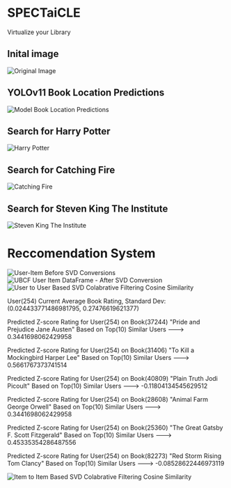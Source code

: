# SPECTaiCLE
Virtualize your Library

## Inital image
![Original Image](https://github.com/user-attachments/assets/94e37c51-99e9-41c5-96f9-e5d7b7205b81)
## YOLOv11 Book Location Predictions
![Model Book Location Predictions](https://github.com/user-attachments/assets/9c8207fc-d1df-42e3-89ad-2c6d6b95d411)
## Search for Harry Potter
![Harry Potter](https://github.com/user-attachments/assets/e46bc801-5b66-46ba-829e-1826f9f5a0cc)
## Search for Catching Fire
![Catching Fire](https://github.com/user-attachments/assets/8a4f3506-ad1f-44ee-bcb6-f5b9a49e5f90)
## Search for Steven King The Institute
![Steven King The Institute](https://github.com/user-attachments/assets/172c13ca-8f00-495a-9eb5-d2b8244632f3)


# Reccomendation System
![User-Item Before SVD Conversions](https://github.com/user-attachments/assets/371a6d1b-c481-4f4a-896f-bbad09cea67c)
![UBCF User Item DataFrame - After SVD Conversion](https://github.com/user-attachments/assets/f342b7bc-961b-4cea-b615-897199f43fb0)
![User to User Based SVD Colabrative Filtering Cosine Similarity](https://github.com/user-attachments/assets/269257aa-cb0d-4a3f-9375-28d019bd6059)

User(254) Current Average Book Rating, Standard Dev: (0.024433771486981795, 0.27476619621377)

Predicted Z-score Rating for User(254) on Book(37244) "Pride and Prejudice Jane Austen" Based on Top(10) Similar Users ---> 0.3441698062429958

Predicted Z-score Rating for User(254) on Book(31406) "To Kill a Mockingbird Harper Lee" Based on Top(10) Similar Users ---> 0.5661767373741514

Predicted Z-score Rating for User(254) on Book(40809) "Plain Truth Jodi Picoult" Based on Top(10) Similar Users ---> -0.11804134545629512 

Predicted Z-score Rating for User(254) on Book(28608) "Animal Farm George Orwell" Based on Top(10) Similar Users ---> 0.3441698062429958

Predicted Z-score Rating for User(254) on Book(25360) "The Great Gatsby F. Scott Fitzgerald" Based on Top(10) Similar Users ---> 0.45335354286487556

Predicted Z-score Rating for User(254) on Book(82273) "Red Storm Rising Tom Clancy" Based on Top(10) Similar Users ---> -0.08528622446973119 

![Item to Item Based SVD Colabrative Filtering Cosine Similarity](https://github.com/user-attachments/assets/ed4962d2-1fa0-486b-b828-6cb375e1cfef)
